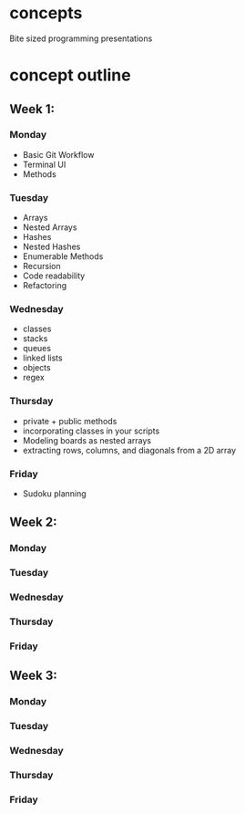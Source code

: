 concepts
========
Bite sized programming presentations

# concept outline

## Week 1:

### Monday
- Basic Git Workflow
- Terminal UI
- Methods 

### Tuesday
- Arrays
- Nested Arrays
- Hashes 
- Nested Hashes
- Enumerable Methods
- Recursion
- Code readability
- Refactoring

### Wednesday
- classes
- stacks 
- queues
- linked lists
- objects 
- regex

### Thursday
- private + public methods 
- incorporating classes in your scripts
- Modeling boards as nested arrays
- extracting rows, columns, and diagonals from a 2D array

### Friday
- Sudoku planning

## Week 2:
### Monday
### Tuesday
### Wednesday
### Thursday
### Friday

## Week 3:
### Monday
### Tuesday
### Wednesday
### Thursday
### Friday



